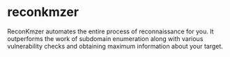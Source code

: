 # reconkmzer
ReconKmzer  automates the entire process of reconnaissance for you. It outperforms the work of subdomain enumeration along with various vulnerability checks and obtaining maximum information about your target.
